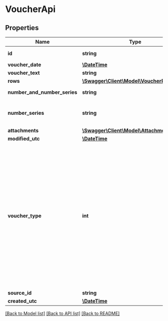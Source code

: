 # VoucherApi

## Properties
Name | Type | Description | Notes
------------ | ------------- | ------------- | -------------
**id** | **string** | Purpose: Unique Id provided by eAccounting | [optional] 
**voucher_date** | [**\DateTime**](\DateTime.md) | Format: yyyy-mm-dd | 
**voucher_text** | **string** | Max length: 1000 characters | 
**rows** | [**\Swagger\Client\Model\VoucherRowApi[]**](VoucherRowApi.md) |  | 
**number_and_number_series** | **string** | Purpose: Returns the voucher number. | [optional] 
**number_series** | **string** | Purpose: Returns the number series. Use parameter useDefaultVoucherSeries with false value to set Series. | [optional] 
**attachments** | [**\Swagger\Client\Model\AttachmentLinkApi**](AttachmentLinkApi.md) |  | [optional] 
**modified_utc** | [**\DateTime**](\DateTime.md) |  | [optional] 
**voucher_type** | **int** | 2 &#x3D; ManualVoucher, 5 &#x3D; BankAccountTransferDeposit, 6 &#x3D; BankAccountTransferWithDrawal,   7 &#x3D; PurchaseReceipt, 8 &#x3D; VatReport, 9 &#x3D; SieImport, 10 &#x3D; BankTransactionDeposit, 11 &#x3D; BankTransactionWithdrawal,  12 &#x3D; SupplierInvoiceDebit, 13 &#x3D; SupplierInvoiceCredit, 14 &#x3D; CustomerInvoiceDebit, 15 &#x3D; CustomerInvoiceCredit,  16 &#x3D; ClaimOnCardAcquirer, 17 &#x3D; TaxReturn, 18 &#x3D; AllocationPeriod, 19 &#x3D; AllocationPeriodCorrection,   20 &#x3D; InventoryEvent, 21 &#x3D; EmployerReport, 22 &#x3D; Payslip, 23 &#x3D; CustomerQuickInvoiceDebit,  24 &#x3D; CustomerQuickInvoiceCredit, 25 &#x3D; SupplierQuickInvoiceDebit, 26 &#x3D; SupplierQuickInvoiceCredit,   27 &#x3D; IZettleVoucher | [optional] 
**source_id** | **string** |  | [optional] 
**created_utc** | [**\DateTime**](\DateTime.md) |  | [optional] 

[[Back to Model list]](../../README.md#documentation-for-models) [[Back to API list]](../../README.md#documentation-for-api-endpoints) [[Back to README]](../../README.md)

